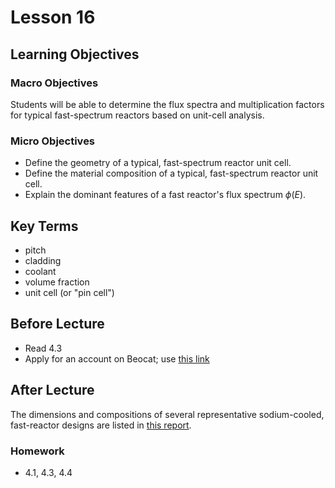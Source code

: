 # Lesson 16

## Learning Objectives

### Macro Objectives


Students will be able to determine the flux spectra and
multiplication factors for typical fast-spectrum reactors
based on unit-cell analysis.


### Micro Objectives

 - Define the geometry of a typical, fast-spectrum reactor unit cell.
 - Define the material composition of a typical, fast-spectrum reactor unit cell.
 - Explain the dominant features of a fast reactor's flux spectrum $\phi(E)$.

## Key Terms

 - pitch
 - cladding
 - coolant
 - volume fraction
 - unit cell (or "pin cell")
 

## Before Lecture

  - Read 4.3
  - Apply for an account on Beocat; use [this link](https://account.beocat.ksu.edu/)

## After Lecture

  The dimensions and compositions of several representative sodium-cooled, fast-reactor 
  designs are listed in [this report](https://www.oecd-nea.org/science/wprs/sfr-taskforce/WPRS-AEN-SFR-Cores-V1.2.pdf).

### Homework

 - 4.1, 4.3, 4.4
 

